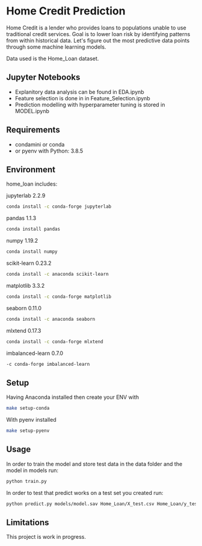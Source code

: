 # Home Credit Prediction
Home Credit is a lender who provides loans to populations unable to use traditional credit services. Goal is to lower loan risk by identifying patterns from within historical data. Let's figure out the most predictive data points through some machine learning models.

Data used is the Home_Loan dataset.

## Jupyter Notebooks

* Explanitory data analysis can be found in EDA.ipynb
* Feature selection is done in in Feature_Selection.ipynb
* Prediction modelling with hyperparameter tuning is stored in MODEL.ipynb

## Requirements
- condamini or conda
- or pyenv with Python: 3.8.5

## Environment

home_loan includes:

jupyterlab 2.2.9
```bash
conda install -c conda-forge jupyterlab
```

pandas 1.1.3
```bash
conda install pandas
````

numpy 1.19.2
```bash
conda install numpy
````

scikit-learn 0.23.2
```bash
conda install -c anaconda scikit-learn
```
matplotlib 3.3.2
```bash
conda install -c conda-forge matplotlib
````

seaborn 0.11.0
```bash
conda install -c anaconda seaborn
````

mlxtend 0.17.3
```bash
conda install -c conda-forge mlxtend
```

imbalanced-learn 0.7.0
```bash
-c conda-forge imbalanced-learn
```

## Setup
Having Anaconda installed then create your ENV with

```bash
make setup-conda
```

With pyenv installed

```bash
make setup-pyenv
```

## Usage

In order to train the model and store test data in the data folder and the model in models run:

```bash
python train.py  
```

In order to test that predict works on a test set you created run:

```bash
python predict.py models/model.sav Home_Loan/X_test.csv Home_Loan/y_test.csv
```

## Limitations

This project is work in progress.